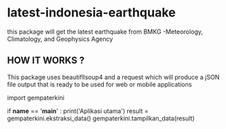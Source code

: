 # latest-indonesia-earthquake
this package will get the latest earthquake from BMKG -Meteorology, Climatology, and Geophysics Agency

## HOW IT WORKS ?

This package uses beautifllsoup4 and a request which will produce a jSON file output that is ready to be used for web 
or mobile applications


import gempaterkini

if __name__ == '__main__' :
    print('Aplikasi utama')
    result = gempaterkini.ekstraksi_data()
    gempaterkini.tampilkan_data(result)